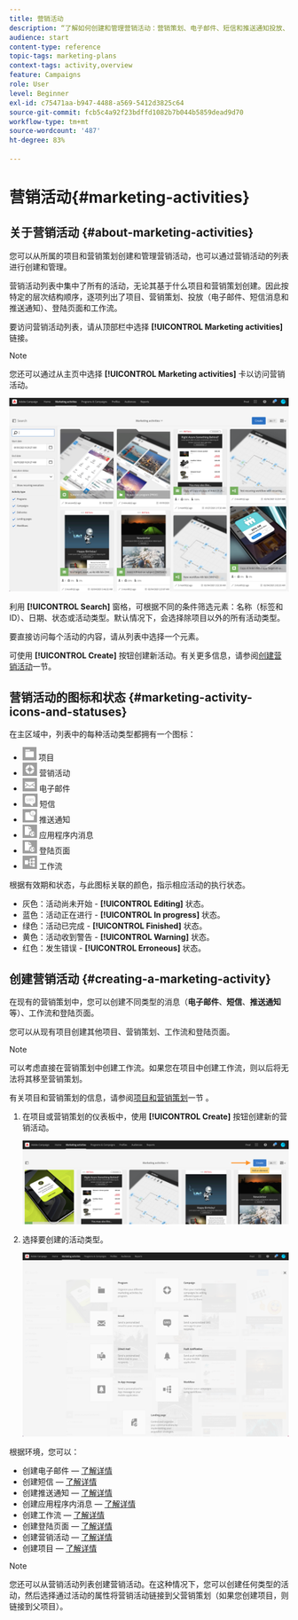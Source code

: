 ```yaml
---
title: 营销活动
description: “了解如何创建和管理营销活动：营销策划、电子邮件、短信和推送通知投放、登陆页面、工作流。您可以轻松地设计新活动、编辑现有活动，并查阅其状态和有效期。”
audience: start
content-type: reference
topic-tags: marketing-plans
context-tags: activity,overview
feature: Campaigns
role: User
level: Beginner
exl-id: c75471aa-b947-4488-a569-5412d3825c64
source-git-commit: fcb5c4a92f23bdffd1082b7b044b5859dead9d70
workflow-type: tm+mt
source-wordcount: '487'
ht-degree: 83%

---
```


# 营销活动{#marketing-activities}

## 关于营销活动 {#about-marketing-activities}

您可以从所属的项目和营销策划创建和管理营销活动，也可以通过营销活动的列表进行创建和管理。

营销活动列表中集中了所有的活动，无论其基于什么项目和营销策划创建。因此按特定的层次结构顺序，逐项列出了项目、营销策划、投放（电子邮件、短信消息和推送通知）、登陆页面和工作流。

要访问营销活动列表，请从顶部栏中选择 **[!UICONTROL Marketing activities]** 链接。

>[!NOTE]
>
>您还可以通过从主页中选择 **[!UICONTROL Marketing activities]** 卡以访问营销活动。

![](assets/marketing_activities.png)

利用 **[!UICONTROL Search]** 窗格，可根据不同的条件筛选元素：名称（标签和 ID）、日期、状态或活动类型。默认情况下，会选择除项目以外的所有活动类型。

要直接访问每个活动的内容，请从列表中选择一个元素。

可使用 **[!UICONTROL Create]** 按钮创建新活动。有关更多信息，请参阅[创建营销活动](#creating-a-marketing-activity)一节。

## 营销活动的图标和状态 {#marketing-activity-icons-and-statuses}

在主区域中，列表中的每种活动类型都拥有一个图标：

* ![](assets/marketing_program_icon.png) 项目
* ![](assets/marketing_campaign_icon.png) 营销活动
* ![](assets/marketing_email_icon.png) 电子邮件
* ![](assets/marketing_sms_icon.png) 短信
* ![](assets/marketing_push_icon.png) 推送通知
* ![](assets/marketing_lp_icon.png) 应用程序内消息
* ![](assets/marketing_lp_icon.png) 登陆页面
* ![](assets/marketing_workflow_icon.png) 工作流

根据有效期和状态，与此图标关联的颜色，指示相应活动的执行状态。

* 灰色：活动尚未开始 - **[!UICONTROL Editing]** 状态。
* 蓝色：活动正在进行 - **[!UICONTROL In progress]** 状态。
* 绿色：活动已完成 - **[!UICONTROL Finished]** 状态。
* 黄色：活动收到警告 - **[!UICONTROL Warning]** 状态。
* 红色：发生错误 - **[!UICONTROL Erroneous]** 状态。

## 创建营销活动 {#creating-a-marketing-activity}

在现有的营销策划中，您可以创建不同类型的消息（**电子邮件**、**短信**、**推送通知**&#x200B;等）、工作流和登陆页面。

您可以从现有项目创建其他项目、营销策划、工作流和登陆页面。

>[!NOTE]
>
>可以考虑直接在营销策划中创建工作流。如果您在项目中创建工作流，则以后将无法将其移至营销策划。

有关项目和营销策划的信息，请参阅[项目和营销策划](../../start/using/programs-and-campaigns.md)一节 。

1. 在项目或营销策划的仪表板中，使用 **[!UICONTROL Create]** 按钮创建新的营销活动。

   ![](assets/marketing_activiy_creation_1.png)

1. 选择要创建的活动类型。

   ![](assets/marketing_activiy_creation_2.png)

根据环境，您可以：

* 创建电子邮件 —  [了解详情](../../channels/using/creating-an-email.md)
* 创建短信 —  [了解详情](../../channels/using/creating-an-sms-message.md)
* 创建推送通知 —  [了解详情](../../channels/using/preparing-and-sending-a-push-notification.md)
* 创建应用程序内消息 —  [了解详情](../../channels/using/about-in-app-messaging.md)
* 创建工作流 —  [了解详情](../../automating/using/building-a-workflow.md#creating-a-workflow)
* 创建登陆页面 —  [了解详情](../../channels/using/getting-started-with-landing-pages.md)
* 创建营销活动 —  [了解详情](../../start/using/programs-and-campaigns.md#creating-a-campaign)
* 创建项目 —  [了解详情](../../start/using/programs-and-campaigns.md#creating-a-program)

>[!NOTE]
>
>您还可以从营销活动列表创建营销活动。在这种情况下，您可以创建任何类型的活动，然后选择通过活动的属性将营销活动链接到父营销策划（如果您创建项目，则链接到父项目）。
